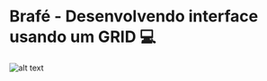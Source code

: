 # Brafé - Desenvolvendo interface usando um GRID :computer: 

![alt text](https://raw.githubusercontent.com/GabrielChagas1/Cursos/master/Origamid/Brafe-1/Grid/screen.jpg)